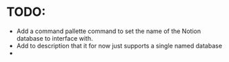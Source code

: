 
# TODO:

- Add a command pallette command to set the name of the Notion database to interface with.
- Add to description that it for now just supports a single named database
- 